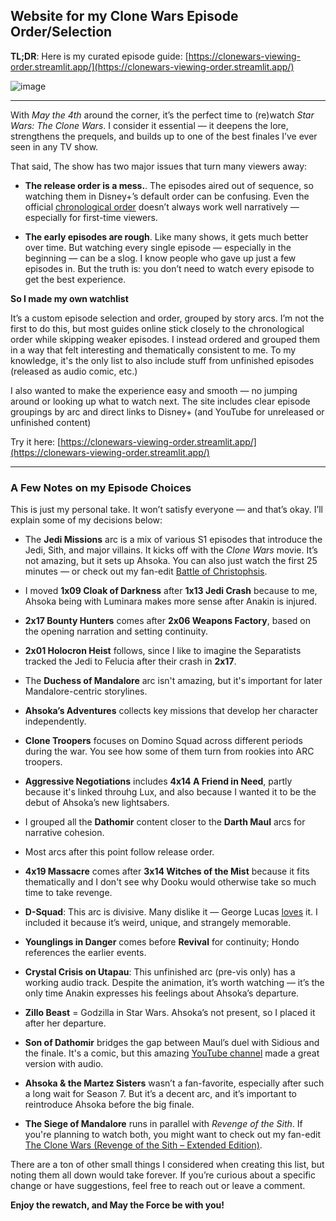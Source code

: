 ## Website for my Clone Wars Episode Order/Selection

**TL;DR**: Here is my curated episode guide: [https://clonewars-viewing-order.streamlit.app/](https://clonewars-viewing-order.streamlit.app/)

![image](https://i.ibb.co/wjqK47K/website.png)

---

With _May the 4th_ around the corner, it’s the perfect time to (re)watch _Star Wars: The Clone Wars_. I consider it essential — it deepens the lore, strengthens the prequels, and builds up to one of the best finales I’ve ever seen in any TV show.

That said, The show has two major issues that turn many viewers away:

- **The release order is a mess.**. The episodes aired out of sequence, so watching them in Disney+’s default order can be confusing. Even the official [chronological order](https://www.starwars.com/news/star-wars-the-clone-wars-chronological-episodeorder) doesn’t always work well narratively — especially for first-time viewers.

- **The early episodes are rough**. Like many shows, it gets much better over time. But watching every single episode — especially in the beginning — can be a slog. I know people who gave up just a few episodes in. But the truth is: you don’t need to watch every episode to get the best experience.

**So I made my own watchlist**

It’s a custom episode selection and order, grouped by story arcs. I’m not the first to do this, but most guides online stick closely to the chronological order while skipping weaker episodes. I instead ordered and grouped them in a way that felt interesting and thematically consistent to me. To my knowledge, it's the only list to also include stuff from unfinished episodes (released as audio comic, etc.)

I also wanted to make the experience easy and smooth — no jumping around or looking up what to watch next. The site includes clear episode groupings by arc and direct links to Disney+ (and YouTube for unreleased or unfinished content)

Try it here: [https://clonewars-viewing-order.streamlit.app/](https://clonewars-viewing-order.streamlit.app/)

---

### A Few Notes on my Episode Choices

This is just my personal take. It won’t satisfy everyone — and that’s okay. I’ll explain some of my decisions below:

- The **Jedi Missions** arc is a mix of various S1 episodes that introduce the Jedi, Sith, and major villains. It kicks off with the _Clone Wars_ movie. It’s not amazing, but it sets up Ahsoka. You can also just watch the first 25 minutes — or check out my fan-edit [Battle of Christophsis](https://originaltrilogy.com/topic/The-Clone-Wars-S1E0-Battle-of-Christophsis-Released/id/134671).

- I moved **1x09 Cloak of Darkness** after **1x13 Jedi Crash** because to me, Ahsoka being with Luminara makes more sense after Anakin is injured.

- **2x17 Bounty Hunters** comes after **2x06 Weapons Factory**, based on the opening narration and setting continuity.

- **2x01 Holocron Heist** follows, since I like to imagine the Separatists tracked the Jedi to Felucia after their crash in **2x17**.

- The **Duchess of Mandalore** arc isn't amazing, but it's important for later Mandalore-centric storylines.

- **Ahsoka’s Adventures** collects key missions that develop her character independently.

- **Clone Troopers** focuses on Domino Squad across different periods during the war. You see how some of them turn from rookies into ARC troopers.

- **Aggressive Negotiations** includes **4x14 A Friend in Need**, partly because it's linked throuhg Lux, and also because I wanted it to be the debut of Ahsoka’s new lightsabers.

- I grouped all the **Dathomir** content closer to the **Darth Maul** arcs for narrative cohesion.

- Most arcs after this point follow release order.

- **4x19 Massacre** comes after **3x14 Witches of the Mist** because it fits thematically and I don't see why Dooku would otherwise take so much time to take revenge.

- **D-Squad**: This arc is divisive. Many dislike it — George Lucas [loves](https://www.youtube.com/watch?v=lmESayriw6o) it. I included it because it’s weird, unique, and strangely memorable.

- **Younglings in Danger** comes before **Revival** for continuity; Hondo references the earlier events.

- **Crystal Crisis on Utapau**: This unfinished arc (pre-vis only) has a working audio track. Despite the animation, it’s worth watching — it’s the only time Anakin expresses his feelings about Ahsoka’s departure.

- **Zillo Beast** = Godzilla in Star Wars. Ahsoka’s not present, so I placed it after her departure.

- **Son of Dathomir** bridges the gap between Maul’s duel with Sidious and the finale. It's a comic, but this amazing [YouTube channel](https://www.youtube.com/@StarWarsAudioComics) made a great version with audio.

- **Ahsoka & the Martez Sisters** wasn’t a fan-favorite, especially after such a long wait for Season 7. But it’s a decent arc, and it’s important to reintroduce Ahsoka before the big finale.

- **The Siege of Mandalore** runs in parallel with _Revenge of the Sith_. If you're planning to watch both, you might want to check out my fan-edit [The Clone Wars (Revenge of the Sith – Extended Edition)](https://originaltrilogy.com/topic/The-Clone-Wars-Revenge-of-the-Sith-Extended-Edition-Released/id/124945).

There are a ton of other small things I considered when creating this list, but noting them all down would take forever. If you’re curious about a specific change or have suggestions, feel free to reach out or leave a comment.

**Enjoy the rewatch, and May the Force be with you!**
